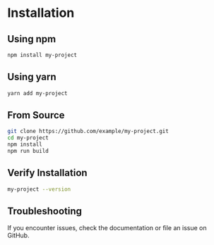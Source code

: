 # Installation

## Using npm

```bash
npm install my-project
```

## Using yarn

```bash
yarn add my-project
```

## From Source

```bash
git clone https://github.com/example/my-project.git
cd my-project
npm install
npm run build
```

## Verify Installation

```bash
my-project --version
```

## Troubleshooting

If you encounter issues, check the documentation or file an issue on GitHub.

